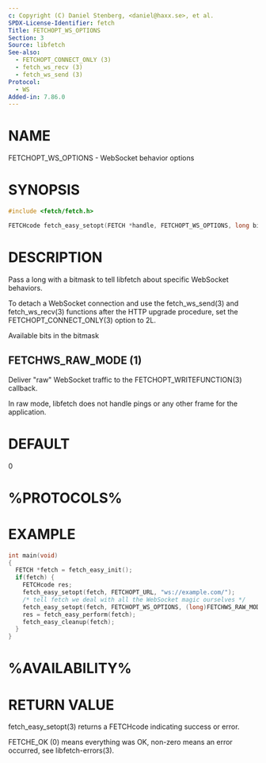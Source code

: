 ```yaml
---
c: Copyright (C) Daniel Stenberg, <daniel@haxx.se>, et al.
SPDX-License-Identifier: fetch
Title: FETCHOPT_WS_OPTIONS
Section: 3
Source: libfetch
See-also:
  - FETCHOPT_CONNECT_ONLY (3)
  - fetch_ws_recv (3)
  - fetch_ws_send (3)
Protocol:
  - WS
Added-in: 7.86.0
---
```


# NAME

FETCHOPT_WS_OPTIONS - WebSocket behavior options

# SYNOPSIS

~~~c
#include <fetch/fetch.h>

FETCHcode fetch_easy_setopt(FETCH *handle, FETCHOPT_WS_OPTIONS, long bitmask);
~~~

# DESCRIPTION

Pass a long with a bitmask to tell libfetch about specific WebSocket
behaviors.

To detach a WebSocket connection and use the fetch_ws_send(3) and
fetch_ws_recv(3) functions after the HTTP upgrade procedure, set the
FETCHOPT_CONNECT_ONLY(3) option to 2L.

Available bits in the bitmask

## FETCHWS_RAW_MODE (1)

Deliver "raw" WebSocket traffic to the FETCHOPT_WRITEFUNCTION(3)
callback.

In raw mode, libfetch does not handle pings or any other frame for the
application.

# DEFAULT

0

# %PROTOCOLS%

# EXAMPLE

~~~c
int main(void)
{
  FETCH *fetch = fetch_easy_init();
  if(fetch) {
    FETCHcode res;
    fetch_easy_setopt(fetch, FETCHOPT_URL, "ws://example.com/");
    /* tell fetch we deal with all the WebSocket magic ourselves */
    fetch_easy_setopt(fetch, FETCHOPT_WS_OPTIONS, (long)FETCHWS_RAW_MODE);
    res = fetch_easy_perform(fetch);
    fetch_easy_cleanup(fetch);
  }
}
~~~

# %AVAILABILITY%

# RETURN VALUE

fetch_easy_setopt(3) returns a FETCHcode indicating success or error.

FETCHE_OK (0) means everything was OK, non-zero means an error occurred, see
libfetch-errors(3).
